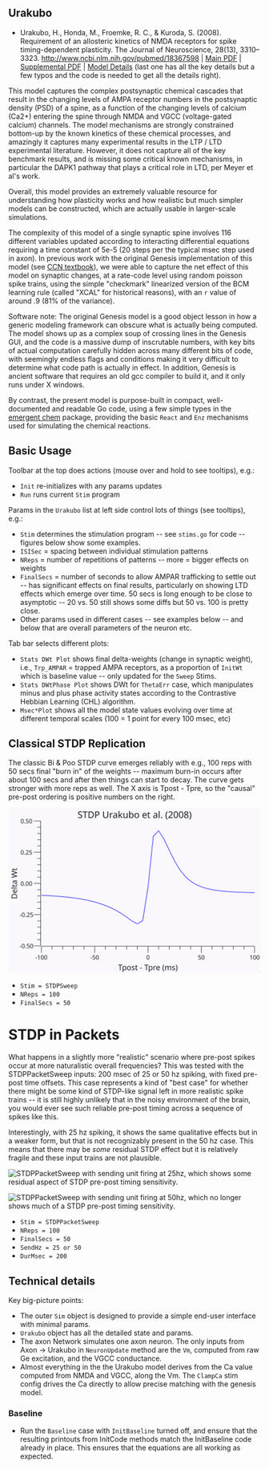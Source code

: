 ## Urakubo 

* Urakubo, H., Honda, M., Froemke, R. C., & Kuroda, S. (2008). Requirement of an allosteric kinetics of NMDA receptors for spike timing-dependent plasticity. The Journal of Neuroscience, 28(13), 3310–3323. http://www.ncbi.nlm.nih.gov/pubmed/18367598 | [Main PDF](https://github.com/emer/axon/blob/master/examples/urakubo/papers/UrakuboHondaFroemkeEtAl08.pdf) | [Supplemental PDF](https://github.com/emer/axon/blob/master/examples/urakubo/papers/UrakuboHondaFroemkeEtAl08_suppl.pdf) | [Model Details](https://github.com/emer/axon/blob/master/examples/urakubo/papers/UrakuboHondaFroemkeEtAl08_model_sup.pdf) (last one has all the key details but a few typos and the code is needed to get all the details right).

This model captures the complex postsynaptic chemical cascades that result in the changing levels of AMPA receptor numbers in the postsynaptic density (PSD) of a spine, as a function of the changing levels of calcium (Ca2+) entering the spine through NMDA and VGCC (voltage-gated calcium) channels. The model mechanisms are strongly constrained bottom-up by the known kinetics of these chemical processes, and amazingly it captures many experimental results in the LTP / LTD experimental literature. However, it does not capture all of the key benchmark results, and is missing some critical known mechanisms, in particular the DAPK1 pathway that plays a critical role in LTD, per Meyer et al's work.

Overall, this model provides an extremely valuable resource for understanding how plasticity works and how realistic but much simpler models can be constructed, which are actually usable in larger-scale simulations.

The complexity of this model of a single synaptic spine involves 116 different variables updated according to interacting differential equations requiring a time constant of 5e-5 (20 steps per the typical msec step used in axon). In previous work with the original Genesis implementation of this model (see [CCN textbook](https://compcogneuro.org)), we were able to capture the net effect of this model on synaptic changes, at a rate-code level using random poisson spike trains, using the simple "checkmark" linearized version of the BCM learning rule (called "XCAL" for historical reasons), with an `r` value of around .9 (81% of the variance). 

Software note: The original Genesis model is a good object lesson in how a generic modeling framework can obscure what is actually being computed. The model shows up as a complex soup of crossing lines in the Genesis GUI, and the code is a massive dump of inscrutable numbers, with key bits of actual computation carefully hidden across many different bits of code, with seemingly endless flags and conditions making it very difficult to determine what code path is actually in effect. In addition, Genesis is ancient software that requires an old gcc compiler to build it, and it only runs under X windows.

By contrast, the present model is purpose-built in compact, well-documented and readable Go code, using a few simple types in the [emergent chem](https://github.com/emer/emergent/tree/master/chem) package, providing the basic `React` and `Enz` mechanisms used for simulating the chemical reactions.

## Basic Usage

Toolbar at the top does actions (mouse over and hold to see tooltips), e.g.:
* `Init` re-initializes with any params updates
* `Run` runs current `Stim` program

Params in the `Urakubo` list at left side control lots of things (see tooltips), e.g.:
* `Stim` determines the stimulation program -- see `stims.go` for code -- figures below show some examples.
* `ISISec` = spacing between individual stimulation patterns
* `NReps` = number of repetitions of patterns -- more = bigger effects on weights
* `FinalSecs` = number of seconds to allow AMPAR trafficking to settle out -- has significant effects on final results, particularly on showing LTD effects which emerge over time. 50 secs is long enough to be close to asymptotic -- 20 vs. 50 still shows some diffs but 50 vs. 100 is pretty close.
* Other params used in different cases -- see examples below -- and below that are overall parameters of the neuron etc.

Tab bar selects different plots:
* `Stats DWt Plot` shows final delta-weights (change in synaptic weight), i.e., `Trp_AMPAR` = trapped AMPA receptors, as a proportion of `InitWt` which is baseline value -- only updated for the `Sweep` Stims.
* `Stats DWtPhase Plot` shows DWt for `ThetaErr` case, which manipulates minus and plus phase activity states according to the Contrastive Hebbian Learning (CHL) algorithm.
* `Msec*Plot` shows all the model state values evolving over time at different temporal scales (100 = 1 point for every 100 msec, etc)

## Classical STDP Replication

The classic Bi & Poo STDP curve emerges reliably with e.g., 100 reps with 50 secs final "burn in" of the weights -- maximum burn-in occurs after about 100 secs and after then things can start to decay. The curve gets stronger with more reps as well.  The X axis is Tpost - Tpre, so the "causal" pre-post ordering is positive numbers on the right.

![STDPSweep showing classic STDP pattern with standard parameters."](../../content/media/fig_urakubo08_stdp.png)

* `Stim = STDPSweep`
* `NReps = 100`
* `FinalSecs = 50`

# STDP in Packets

What happens in a slightly more "realistic" scenario where pre-post spikes occur at more naturalistic overall frequencies? This was tested with the STDPPacketSweep inputs: 200 msec of 25 or 50 hz spiking, with fixed pre-post time offsets.  This case represents a kind of "best case" for whether there might be some kind of STDP-like signal left in more realistic spike trains -- it is still highly unlikely that in the noisy environment of the brain, you would ever see such reliable pre-post timing across a sequence of spikes like this.

Interestingly, with 25 hz spiking, it shows the same qualitative effects but in a weaker form, but that is not recognizably present in the 50 hz case. This means that there may be _some_ residual STDP effect but it is relatively fragile and these input trains are not plausible.

![STDPPacketSweep with sending unit firing at 25hz, which shows some residual aspect of STDP pre-post timing sensitivity.](../../content/media/fig_urakubo08_stdp_packet_25hz.png")

![STDPPacketSweep with sending unit firing at 50hz, which no longer shows much of a STDP pre-post timing sensitivity.](../../content/media/fig_urakubo08_stdp_packet_50hz.png")

* `Stim = STDPPacketSweep`
* `NReps = 100`
* `FinalSecs = 50`
* `SendHz = 25 or 50`
* `DurMsec = 200`

## Technical details

Key big-picture points:

* The outer `Sim` object is designed to provide a simple end-user interface with minimal params.
* `Urakubo` object has all the detailed state and params.
* The axon Network simulates one axon neuron. The only inputs from Axon -> Urakubo in `NeuronUpdate` method are the `Vm`, computed from raw Ge excitation, and the VGCC conductance.
* Almost everything in the the Urakubo model derives from the Ca value computed from NMDA and VGCC, along the Vm. The `ClampCa` stim config drives the Ca directly to allow precise matching with the genesis model.

### Baseline

* Run the `Baseline` case with `InitBaseline` turned off, and ensure that the resulting printouts from InitCode methods match the InitBaseline code already in place. This ensures that the equations are all working as expected.

### 


